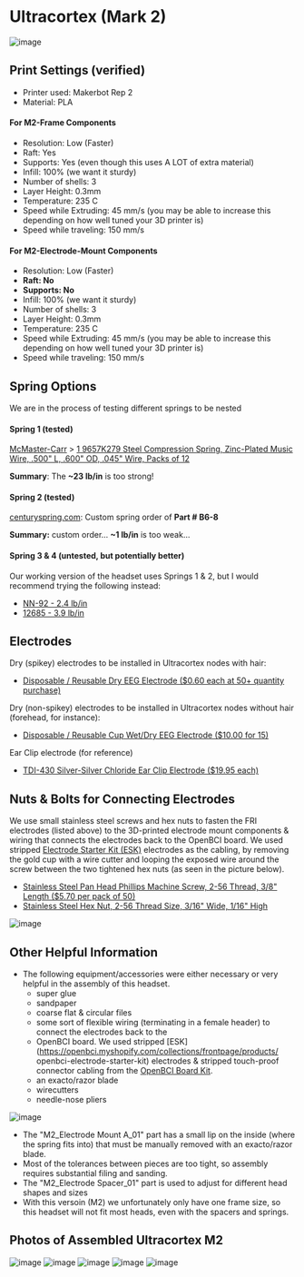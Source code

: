 # Ultracortex (Mark 2)

![image](Assets/UC_back.JPG)

## Print Settings (verified)

* Printer used: Makerbot Rep 2
* Material: PLA

#### For M2-Frame Components

* Resolution: Low (Faster)
* Raft: Yes
* Supports: Yes (even though this uses A LOT of extra material)
* Infill: 100% (we want it sturdy)
* Number of shells: 3
* Layer Height: 0.3mm
* Temperature: 235 C
* Speed while Extruding: 45 mm/s (you may be able to increase this depending on how well tuned your 3D printer is)
* Speed while traveling: 150 mm/s

#### For M2-Electrode-Mount Components

* Resolution: Low (Faster)
* **Raft: No**
* **Supports: No**
* Infill: 100% (we want it sturdy)
* Number of shells: 3
* Layer Height: 0.3mm
* Temperature: 235 C
* Speed while Extruding: 45 mm/s (you may be able to increase this depending on how well tuned your 3D printer is)
* Speed while traveling: 150 mm/s

## Spring Options

We are in the process of testing different springs to be nested 

#### Spring 1 (tested)

[McMaster-Carr](http://www.mcmaster.com/#) > [1	9657K279	Steel Compression Spring, Zinc-Plated Music Wire, .500" L, .600" OD, .045" Wire, Packs of 12](http://www.mcmaster.com/#9657k279/=xkccgf)

**Summary**: The **~23 lb/in** is too strong!
 
#### Spring 2 (tested)

[centuryspring.com](http://centuryspring.com): Custom spring order of **Part # B6-8**

**Summary:** custom order... **~1 lb/in** is too weak...

#### Spring 3 & 4 (untested, but potentially better)

Our working version of the headset uses Springs 1 & 2, but I would recommend trying the following instead:

- [NN-92 - 2.4 lb/in](http://www.centuryspring.com/Store/item_detail.php?StockNumber=NN-92)
- [12685 - 3.9 lb/in](http://www.centuryspring.com/Store/item_detail.php?StockNumber=12685)

## Electrodes

Dry (spikey) electrodes to be installed in Ultracortex nodes with hair: 

* [Disposable / Reusable Dry EEG Electrode ($0.60 each at 50+ quantity purchase) ](http://fri-fl-shop.com/product/tde-200/)

Dry (non-spikey) electrodes to be installed in Ultracortex nodes without hair (forehead, for instance): 

* [Disposable / Reusable Cup Wet/Dry EEG Electrode ($10.00 for 15) ](http://fri-fl-shop.com/product/disposable-reusable-dry-eeg-electrode-quantity-of-15-tde-200a1/)

Ear Clip electrode (for reference)

* [TDI-430 Silver-Silver Chloride Ear Clip Electrode ($19.95 each)](http://fri-fl-shop.com/product/td-430-silver-disc-electrode-ear-clip/)


## Nuts & Bolts for Connecting Electrodes

We use small stainless steel screws and hex nuts to fasten the FRI electrodes (listed above) to the 3D-printed electrode mount components &  wiring that connects the electrodes back to the OpenBCI board. We used stripped [Electrode Starter Kit (ESK)](https://openbci.myshopify.com/collections/frontpage/products/openbci-electrode-starter-kit) electrodes as the cabling, by removing the gold cup with a wire cutter and looping the exposed wire around the screw between the two tightened hex nuts (as seen in the picture below).

* [Stainless Steel Pan Head Phillips Machine Screw, 2-56 Thread, 3/8" Length ($5.70 per pack of 50)](http://www.mcmaster.com/#91735a017/=xzahfj)
* [Stainless Steel Hex Nut, 2-56 Thread Size, 3/16" Wide, 1/16" High](http://www.mcmaster.com/#91841a003/=xzahv0)

![image](Assets/ScrewAndNut.JPG)

## Other Helpful Information

*  The following equipment/accessories were either necessary or very helpful in the assembly of this headset.
	* super glue
	* sandpaper
	* coarse flat & circular files
	* some sort of flexible wiring (terminating in a female header) to connect the electrodes back to the 
	* OpenBCI board. We used stripped [ESK](https://openbci.myshopify.com/collections/frontpage/products/	openbci-electrode-starter-kit) electrodes & stripped touch-proof connector cabling from the [OpenBCI Board Kit](https://openbci.myshopify.com/collections/frontpage/products/openbci-8-bit-board-kit).
	* an exacto/razor blade
	* wirecutters
	* needle-nose pliers
	
![image](Assets/HelpfulTools.JPG)
	
* The "M2_Electrode Mount A_01" part has a small lip on the inside (where the spring fits into) that must be manually removed with an exacto/razor blade. 
* Most of the tolerances between pieces are too tight, so assembly requires substantial filing and sanding.
* The "M2_Electrode Spacer_01" part is used to adjust for different head shapes and sizes
* With this versoin (M2) we unfortunately only have one frame size, so this headset will not fit most heads, even with the spacers and springs.

## Photos of Assembled Ultracortex M2

![image](Assets/UC.png)
![image](Assets/UC_front.JPG)
![image](Assets/UC_top.JPG)
![image](Assets/quadrants.png)
![image](Assets/MakerBot_Screenshot2.png)









